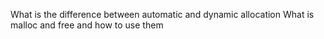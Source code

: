 What is the difference between automatic and dynamic allocation
What is malloc and free and how to use them
